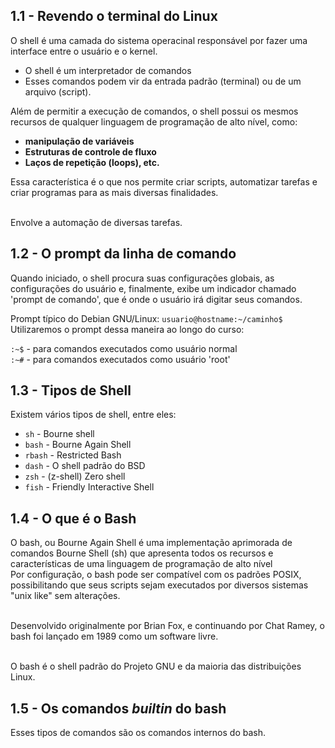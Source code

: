 ## 1.1 - Revendo o terminal do Linux 

O shell é uma camada do sistema operacinal responsável por fazer uma interface entre o usuário e o kernel.

- O shell é um interpretador de comandos
- Esses comandos podem vir da entrada padrão (terminal) ou de um arquivo (script).

Além de permitir a execução de comandos, o shell possui os mesmos recursos de qualquer linguagem de programação de alto nível, como:
- <b>manipulação de variáveis
- Estruturas de controle de fluxo
- Laços de repetição (loops), etc. </b>

Essa característica é o que nos permite criar scripts, automatizar tarefas e criar programas para as mais diversas finalidades.


<br> Envolve a automação de diversas tarefas.

## 1.2 - O prompt da linha de comando

Quando iniciado, o shell procura suas configurações globais, as configurações do usuário e, finalmente, exibe um indicador chamado 'prompt de comando', que é onde o usuário irá digitar seus comandos.


Prompt típico do Debian GNU/Linux: `usuario@hostname:~/caminho$`
Utilizaremos o prompt dessa maneira ao longo do curso: <br>

`:~$` - para comandos executados como usuário normal <br>
`:~#` - para comandos executados como usuário 'root'

## 1.3 - Tipos de Shell

Existem vários tipos de shell, entre eles: <br>
- `sh` - Bourne shell
- `bash` - Bourne Again Shell
- `rbash` - Restricted Bash
- `dash` - O shell padrão do BSD
- `zsh` - (z-shell) Zero shell
- `fish` - Friendly Interactive Shell


## 1.4 - O que é o Bash

O bash, ou Bourne Again Shell é uma implementação aprimorada de comandos Bourne Shell (sh) que apresenta todos os recursos e características de uma linguagem de programação de alto nível
<br> Por configuração, o bash pode ser compatível com os padrões POSIX, possibilitando que seus scripts sejam executados por diversos sistemas "unix like" sem alterações.

<br> Desenvolvido originalmente por Brian Fox, e continuando por Chat Ramey, o bash foi lançado em 1989 como um software livre.

<br> O bash é o shell padrão do Projeto GNU e da maioria das distribuições Linux.

## 1.5 - Os comandos _builtin_ do bash

Esses tipos de comandos são os comandos internos do bash.


